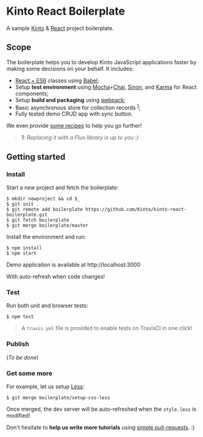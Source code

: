 # Kinto React Boilerplate

A sample [Kinto](https://github.com/mozilla-services/kinto.js) & [React](http://facebook.github.io/react/) project boilerplate.

## Scope

The boilerplate helps you to develop Kinto JavaScript applications faster by making some decisions on your behalf. It includes:

* [React + ES6](https://facebook.github.io/react/blog/2015/01/27/react-v0.13.0-beta-1.html) classes using [Babel](https://babeljs.io);
* Setup **test environment** using [Mocha](http://mochajs.org/)+[Chai](http://chaijs.com/), [Sinon](http://sinonjs.org/), and [Karma](karma-runner.github.io/) for React components;
* Setup **build and packaging** using [webpack](http://webpack.github.io/);
* Basic asynchronous store for collection records <sup>[1](#note-flux)</sup>;
* Fully tested demo CRUD app with sync button.

We even provide [some recipes](https://github.com/Kinto/kinto-react-boilerplate/labels/Tutorial) to help you go further!

><a name="note-flux">1</a>: *Replacing it with a Flux library is up to you :)*

## Getting started

### Install

Start a new project and fetch the boilerplate:

    $ mkdir newproject && cd $_
    $ git init .
    $ git remote add boilerplate https://github.com/Kinto/kinto-react-boilerplate.git
    $ git fetch boilerplate
    $ git merge boilerplate/master

Install the environment and run:

    $ npm install
    $ npm start

Demo application is available at http://localhost:3000

With auto-refresh when code changes!

### Test

Run both unit and browser tests:

    $ npm test

> A `travis.yml` file is provided to enable tests on TravisCI in one click!


### Publish

(*To be done*)


### Get some more

For example, let us setup [Less](http://lesscss.org/):

    $ git merge boilerplate/setup-css-less

Once merged, the dev server will be auto-refreshed when the `style.less` is modified!

Don't hesitate to **help us write more tutorials** using [simple pull-requests](https://github.com/Kinto/kinto-react-boilerplate/labels/Tutorial). :)
